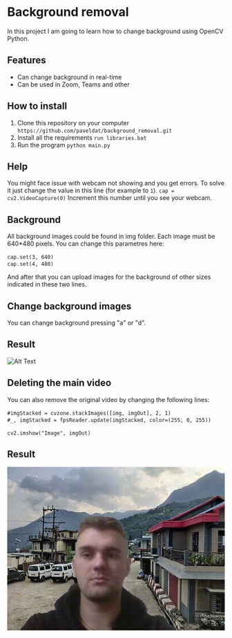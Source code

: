 # Background removal
In this project I am going to learn how to change background using OpenCV Python. 

## Features
* Can change background in real-time
* Can be used in Zoom, Teams and other

## How to install
1. Clone this repository on your computer
`https://github.com/paveldat/background_removal.git`
2. Install all the requirements
`run libraries.bat`
3. Run the program
`python main.py`

## Help
You might face issue with webcam not showing and you get errors.
To solve it just change the value in this line (for example to `1`).
`cap = cv2.VideoCapture(0)`
Increment this number until you see your webcam.

## Background
All background images could be found in img folder. 
Each image must be 640*480 pixels.
You can change this parametres here:
```
cap.set(3, 640)
cap.set(4, 480)
```
And after that you can upload images for the background of other sizes indicated in these two lines.

## Change background images
You can change background pressing "a" or "d".

## Result
![Alt Text](https://github.com/paveldat/background_removal/blob/main/result/result.gif)

## Deleting the main video
You can also remove the original video by changing the following lines:
```
#imgStacked = cvzone.stackImages([img, imgOut], 2, 1)
#_, imgStacked = fpsReader.update(imgStacked, color=(255, 0, 255))
```
```
cv2.imshow("Image", imgOut)
```

## Result
![Alt Text](https://github.com/paveldat/background_removal/blob/main/result/result2.gif)